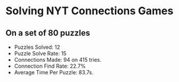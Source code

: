 # Solving NYT Connections Games

## On a set of 80 puzzles
- Puzzles Solved: 12
- Puzzle Solve Rate: 15
- Connections Made: 94 on 415 tries.
- Connection Find Rate: 22.7%
- Average Time Per Puzzle: 83.7s.
